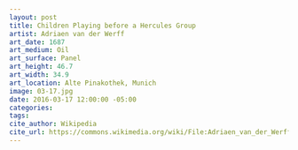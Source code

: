 ```yaml
---
layout: post
title: Children Playing before a Hercules Group
artist: Adriaen van der Werff
art_date: 1687
art_medium: Oil
art_surface: Panel
art_height: 46.7
art_width: 34.9
art_location: Alte Pinakothek, Munich
image: 03-17.jpg
date: 2016-03-17 12:00:00 -05:00
categories:
tags:
cite_author: Wikipedia
cite_url: https://commons.wikimedia.org/wiki/File:Adriaen_van_der_Werff_-_Children_Playing_before_a_Hercules_Group_(detail)_-_WGA25528.jpg
---
```

